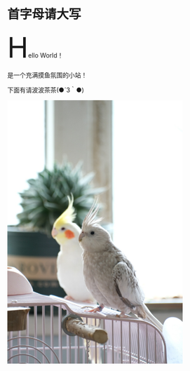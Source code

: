 # 首字母请大写

<span style="font-size: 64px">H</span>ello World！

是一个充满摸鱼氛围的小站！

下面有请波波茶茶(●´З｀●)

<img src="../assets/parrot.jpg" style="width:400px"/>
